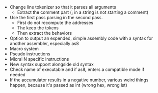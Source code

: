 - Change line tokenizer so that it parses all arguments
  - Extract the comment part (; in a string is not starting a comment)
- Use the first pass parsing in the second pass.
  - First do not recompute the addresses
  - The keep the tokens
  - Then extract the behaviors
- Option to output an expended, simple assembly code with a syntax for another assembler, especially as8
- Macro system
- Pseudo instructions
- Micral N specific instructions
- New syntax support alongside old syntax
- Check name of executable and if as8, enters a compatible mode if needed
- If the accumulator results in a negative number, various weird things happen, because it's passed as int (wrong hex, wrong lst)
